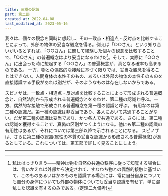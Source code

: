```yaml
---
title: 三種の認識
part: 第二部
created_at: 2022-04-08
last_modified_at: 2023-05-16
---
```


我々は、個々の観念を同時に想起し、その一致点・相違点・反対点を比較することによって、外部の物体の妥当な観念を得る。例えば「○○さん」という知り合いがいるとすれば、「○○さん」に関して経験した個々の観念を比較することで、「○○さん」の普遍概念はより妥当になるわけだ[^ref1]。そして、実際に「○○さん」に出会った時に想起する「○○さん」の普遍概念が、真となる確率も高まるのである。
一方、物との偶然的な接触に基づく限りでは、妥当な観念を得ることはできない。人間身体の本性そのもの、あるいは外部の物体の本性そのものを直接認識する手段があれば別だが、そのようなものは存在しないからである。

[^ref1]:私ははっきり言う――精神は物を自然の共通の秩序に従って知覚する場合には、言いかえれば外部から決定されて、すなわち物との偶然的接触に基づいて、このものあるいはかのものを認識する場合には、常に自分自身についても自分の身体についても外部の物体についても妥当な認識を有せず、単に混乱した認識を有するのみである。(定理二九備考)

スピノザは、一致点・相違点・反対点を比較することによって形成される普遍概念と、自然法則から形成される普遍概念とをあわせ、第二種の認識と呼ぶ。一方、偶然的な接触で形成される普遍概念を第一種の認識と呼ぶ。
有用なのは第二種の認識だ。第一種の認識は非妥当であり、各人において共通することがない。だが第二種の認識は妥当であり、かつ各人で共通である。さらには、第二種の認識を獲得することで、真偽の区別がつくようになる。他にも第二種の認識の有用性はあるが、それについては第三部以降で示されることになる。
スピノザは、さらに第三種の認識(属性の本質の妥当な認識から形成される普遍概念)があるとしている。これについては、第五部で詳しく見ることにしよう。

---
